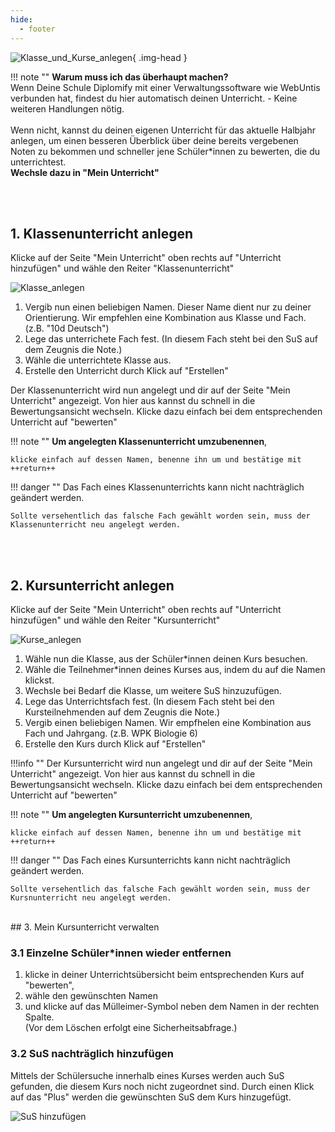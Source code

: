 ```yaml
---
hide:
  - footer
---
```


![Klasse_und_Kurse_anlegen](/img/02_Schritt_für_Schritt/Kurse_und_Klassen_anlegen.png){ .img-head }

!!! note ""
    **Warum muss ich das überhaupt machen?**<br>
    Wenn Deine Schule Diplomify mit einer Verwaltungssoftware wie WebUntis verbunden hat, findest du hier automatisch deinen Unterricht. - Keine weiteren Handlungen nötig.<br> <br>
    Wenn nicht, kannst du deinen eigenen Unterricht für das aktuelle Halbjahr anlegen, um einen besseren Überblick über deine bereits vergebenen Noten zu bekommen und schneller jene Schüler*innen zu bewerten, die du unterrichtest.
<br>
**Wechsle dazu in "Mein Unterricht"**

<br>
<br>

## 1. Klassenunterricht anlegen

Klicke auf der Seite "Mein Unterricht" oben rechts auf "Unterricht hinzufügen" und wähle den Reiter "Klassenunterricht" <br>

![Klasse_anlegen](/img/02_Schritt_für_Schritt/Klassen_anlegen.png)


 1. Vergib nun einen beliebigen Namen. Dieser Name dient nur zu deiner Orientierung. Wir empfehlen eine Kombination aus Klasse und Fach. (z.B. "10d Deutsch")
 2. Lege das unterrichete Fach fest. (In diesem Fach steht bei den SuS auf dem Zeugnis die Note.)
 3. Wähle die unterrichtete Klasse aus.
 4. Erstelle den Unterricht durch Klick auf "Erstellen"

Der Klassenunterricht wird nun angelegt und dir auf der Seite "Mein Unterricht" angezeigt. Von hier aus kannst du schnell in die Bewertungsansicht wechseln. Klicke dazu einfach bei dem entsprechenden Unterricht auf "bewerten"

!!! note ""
    **Um angelegten Klassenunterricht umzubenennen**,

    klicke einfach auf dessen Namen, benenne ihn um und bestätige mit ++return++

!!! danger ""
    Das Fach eines Klassenunterrichts kann nicht nachträglich geändert werden.

    Sollte versehentlich das falsche Fach gewählt worden sein, muss der Klassenunterricht neu angelegt werden.

<br>
<br>

## 2. Kursunterricht anlegen

Klicke auf der Seite "Mein Unterricht" oben rechts auf "Unterricht hinzufügen" und wähle den Reiter "Kursunterricht" <br>

![Kurse_anlegen](/img/02_Schritt_für_Schritt/Kursunterricht_erstellen.png)

1. Wähle nun die Klasse, aus der Schüler*innen deinen Kurs besuchen.
2. Wähle die Teilnehmer*innen deines Kurses aus, indem du auf die Namen klickst.
3. Wechsle bei Bedarf die Klasse, um weitere SuS hinzuzufügen.
4. Lege das Unterrichtsfach fest. (In diesem Fach steht bei den Kursteilnehmenden auf dem Zeugnis die Note.)
5. Vergib einen beliebigen Namen. Wir empfhelen eine Kombination aus Fach und Jahrgang. (z.B. WPK Biologie 6)
6. Erstelle den Kurs durch Klick auf "Erstellen"

!!!info ""
    Der Kursunterricht wird nun angelegt und dir auf der Seite "Mein Unterricht" angezeigt. Von hier aus kannst du schnell in die Bewertungsansicht wechseln. Klicke dazu einfach bei dem entsprechenden Unterricht auf "bewerten"

!!! note ""
    **Um angelegten Kursunterricht umzubenennen**,

    klicke einfach auf dessen Namen, benenne ihn um und bestätige mit ++return++



!!! danger ""
    Das Fach eines Kursunterrichts kann nicht nachträglich geändert werden.

    Sollte versehentlich das falsche Fach gewählt worden sein, muss der Kursnunterricht neu angelegt werden.

<br>
## 3. Mein Kursunterricht verwalten

### 3.1 Einzelne Schüler*innen wieder entfernen 
    
1. klicke in deiner Unterrichtsübersicht beim entsprechenden Kurs auf "bewerten", 
2. wähle den gewünschten Namen
3. und klicke auf das Mülleimer-Symbol neben dem Namen in der rechten Spalte. <br> (Vor dem Löschen erfolgt eine Sicherheitsabfrage.)

### 3.2 SuS nachträglich hinzufügen

Mittels der Schülersuche innerhalb eines Kurses werden auch SuS gefunden, die diesem Kurs noch nicht zugeordnet sind.
Durch einen Klick auf das "Plus" werden die gewünschten SuS dem Kurs hinzugefügt.<br>

![SuS hinzufügen](/img/02_Schritt_für_Schritt/schuelersuche_kurs.png)
